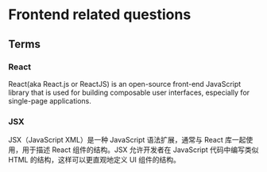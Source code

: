 # Frontend related questions
## Terms

### React
React(aka React.js or ReactJS) is an open-source front-end JavaScript library that is used for building composable user interfaces, especially for single-page applications.

### JSX
JSX（JavaScript XML）是一种 JavaScript 语法扩展，通常与 React 库一起使用，用于描述 React 组件的结构。JSX 允许开发者在 JavaScript 代码中编写类似 HTML 的结构，这样可以更直观地定义 UI 组件的结构。